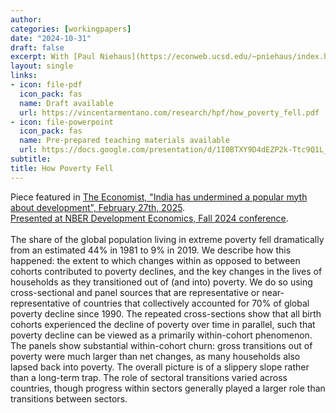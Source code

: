 ```yaml
---
author:
categories: [workingpapers]
date: "2024-10-31"
draft: false
excerpt: With [Paul Niehaus](https://econweb.ucsd.edu/~pniehaus/index.html) and [Tom Vogl](https://tomvogl.github.io/). [Draft available](https://vincentarmentano.com/research/hpf/how_poverty_fell.pdf).
layout: single
links:
- icon: file-pdf
  icon_pack: fas
  name: Draft available
  url: https://vincentarmentano.com/research/hpf/how_poverty_fell.pdf
- icon: file-powerpoint
  icon_pack: fas
  name: Pre-prepared teaching materials available
  url: https://docs.google.com/presentation/d/1I0BTXY9D4dEZP2k-Ttc9Q1L_pnWhtIbtQJYykUaNqQ8/edit#slide=id.g325e4d01037_0_0
subtitle: 
title: How Poverty Fell
---
```


Piece featured in [The Economist, "India has undermined a popular myth about development", February 27th, 2025](https://www.economist.com/finance-and-economics/2025/02/27/india-has-undermined-a-popular-myth-about-development).
\
[Presented at NBER Development Economics, Fall 2024 conference](https://www.nber.org/conferences/development-economics-fall-2024). \
\
The share of the global population living in extreme poverty fell dramatically from an estimated 44% in 1981 to 9% in 2019. We describe how this happened: the extent to which changes within as opposed to between cohorts contributed to poverty declines, and the key changes in the lives of households as they transitioned out of (and into) poverty. We do so using cross-sectional and panel sources that are representative or near-representative of countries that collectively accounted for 70% of global poverty decline since 1990. The repeated cross-sections show that all birth cohorts experienced the decline of poverty over time in parallel, such that poverty decline can be viewed as a primarily within-cohort phenomenon. The panels show substantial within-cohort churn: gross transitions out of poverty were much larger than net changes, as many households also lapsed back into poverty. The overall picture is of a slippery slope rather than a long-term trap. The role of sectoral transitions varied across countries, though progress within sectors generally played a larger role than transitions between sectors.



